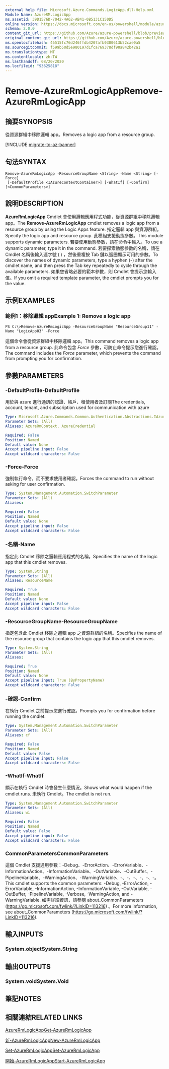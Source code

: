 ```yaml
---
external help file: Microsoft.Azure.Commands.LogicApp.dll-Help.xml
Module Name: AzureRM.LogicApp
ms.assetid: 39D1576D-7042-4A62-AB41-0B5131C150D5
online version: https://docs.microsoft.com/en-us/powershell/module/azurerm.logicapp/remove-azurermlogicapp
schema: 2.0.0
content_git_url: https://github.com/Azure/azure-powershell/blob/preview/src/ResourceManager/LogicApp/Commands.LogicApp/help/Remove-AzureRmLogicApp.md
original_content_git_url: https://github.com/Azure/azure-powershell/blob/preview/src/ResourceManager/LogicApp/Commands.LogicApp/help/Remove-AzureRmLogicApp.md
ms.openlocfilehash: 46515fc76d246ffdb4207afb0300613b52cae0a5
ms.sourcegitcommit: f599b50d5e980197d1fca769378df90a842b42a1
ms.translationtype: MT
ms.contentlocale: zh-TW
ms.lasthandoff: 08/20/2020
ms.locfileid: "93625818"
---
```

# <span data-ttu-id="6ba0a-101">Remove-AzureRmLogicApp</span><span class="sxs-lookup"><span data-stu-id="6ba0a-101">Remove-AzureRmLogicApp</span></span>

## <span data-ttu-id="6ba0a-102">摘要</span><span class="sxs-lookup"><span data-stu-id="6ba0a-102">SYNOPSIS</span></span>
<span data-ttu-id="6ba0a-103">從資源群組中移除邏輯 app。</span><span class="sxs-lookup"><span data-stu-id="6ba0a-103">Removes a logic app from a resource group.</span></span>

[!INCLUDE [migrate-to-az-banner](../../includes/migrate-to-az-banner.md)]

## <span data-ttu-id="6ba0a-104">句法</span><span class="sxs-lookup"><span data-stu-id="6ba0a-104">SYNTAX</span></span>

```
Remove-AzureRmLogicApp -ResourceGroupName <String> -Name <String> [-Force]
 [-DefaultProfile <IAzureContextContainer>] [-WhatIf] [-Confirm] [<CommonParameters>]
```

## <span data-ttu-id="6ba0a-105">說明</span><span class="sxs-lookup"><span data-stu-id="6ba0a-105">DESCRIPTION</span></span>
<span data-ttu-id="6ba0a-106">**AzureRmLogicApp** Cmdlet 會使用邏輯應用程式功能，從資源群組中移除邏輯 app。</span><span class="sxs-lookup"><span data-stu-id="6ba0a-106">The **Remove-AzureRmLogicApp** cmdlet removes a logic app from a resource group by using the Logic Apps feature.</span></span>
<span data-ttu-id="6ba0a-107">指定邏輯 app 與資源群組。</span><span class="sxs-lookup"><span data-stu-id="6ba0a-107">Specify the logic app and resource group.</span></span>
<span data-ttu-id="6ba0a-108">此模組支援動態參數。</span><span class="sxs-lookup"><span data-stu-id="6ba0a-108">This module supports dynamic parameters.</span></span>
<span data-ttu-id="6ba0a-109">若要使用動態參數，請在命令中輸入。</span><span class="sxs-lookup"><span data-stu-id="6ba0a-109">To use a dynamic parameter, type it in the command.</span></span>
<span data-ttu-id="6ba0a-110">若要探索動態參數的名稱，請在 Cmdlet 名稱後輸入連字號 ( ) ，然後重複按 Tab 鍵以迴圈顯示可用的參數。</span><span class="sxs-lookup"><span data-stu-id="6ba0a-110">To discover the names of dynamic parameters, type a hyphen (-) after the cmdlet name, and then press the Tab key repeatedly to cycle through the available parameters.</span></span>
<span data-ttu-id="6ba0a-111">如果您省略必要的範本參數，則 Cmdlet 會提示您輸入值。</span><span class="sxs-lookup"><span data-stu-id="6ba0a-111">If you omit a required template parameter, the cmdlet prompts you for the value.</span></span>

## <span data-ttu-id="6ba0a-112">示例</span><span class="sxs-lookup"><span data-stu-id="6ba0a-112">EXAMPLES</span></span>

### <span data-ttu-id="6ba0a-113">範例1：移除邏輯 app</span><span class="sxs-lookup"><span data-stu-id="6ba0a-113">Example 1: Remove a logic app</span></span>
```
PS C:\>Remove-AzureRmLogicApp -ResourceGroupName "ResourceGroup11" -Name "LogicApp03" -Force
```

<span data-ttu-id="6ba0a-114">這個命令會從資源群組中移除邏輯 app。</span><span class="sxs-lookup"><span data-stu-id="6ba0a-114">This command removes a logic app from a resource group.</span></span>
<span data-ttu-id="6ba0a-115">此命令包含 *Force* 參數，可防止命令提示您進行確認。</span><span class="sxs-lookup"><span data-stu-id="6ba0a-115">The command includes the *Force* parameter, which prevents the command from prompting you for confirmation.</span></span>

## <span data-ttu-id="6ba0a-116">參數</span><span class="sxs-lookup"><span data-stu-id="6ba0a-116">PARAMETERS</span></span>

### <span data-ttu-id="6ba0a-117">-DefaultProfile</span><span class="sxs-lookup"><span data-stu-id="6ba0a-117">-DefaultProfile</span></span>
<span data-ttu-id="6ba0a-118">用於與 azure 進行通訊的認證、帳戶、租使用者及訂閱</span><span class="sxs-lookup"><span data-stu-id="6ba0a-118">The credentials, account, tenant, and subscription used for communication with azure</span></span>

```yaml
Type: Microsoft.Azure.Commands.Common.Authentication.Abstractions.IAzureContextContainer
Parameter Sets: (All)
Aliases: AzureRmContext, AzureCredential

Required: False
Position: Named
Default value: None
Accept pipeline input: False
Accept wildcard characters: False
```

### <span data-ttu-id="6ba0a-119">-Force</span><span class="sxs-lookup"><span data-stu-id="6ba0a-119">-Force</span></span>
<span data-ttu-id="6ba0a-120">強制執行命令，而不要求使用者確認。</span><span class="sxs-lookup"><span data-stu-id="6ba0a-120">Forces the command to run without asking for user confirmation.</span></span>

```yaml
Type: System.Management.Automation.SwitchParameter
Parameter Sets: (All)
Aliases:

Required: False
Position: Named
Default value: None
Accept pipeline input: False
Accept wildcard characters: False
```

### <span data-ttu-id="6ba0a-121">-名稱</span><span class="sxs-lookup"><span data-stu-id="6ba0a-121">-Name</span></span>
<span data-ttu-id="6ba0a-122">指定此 Cmdlet 移除之邏輯應用程式的名稱。</span><span class="sxs-lookup"><span data-stu-id="6ba0a-122">Specifies the name of the logic app that this cmdlet removes.</span></span>

```yaml
Type: System.String
Parameter Sets: (All)
Aliases: ResourceName

Required: True
Position: Named
Default value: None
Accept pipeline input: False
Accept wildcard characters: False
```

### <span data-ttu-id="6ba0a-123">-ResourceGroupName</span><span class="sxs-lookup"><span data-stu-id="6ba0a-123">-ResourceGroupName</span></span>
<span data-ttu-id="6ba0a-124">指定包含此 Cmdlet 移除之邏輯 app 之資源群組的名稱。</span><span class="sxs-lookup"><span data-stu-id="6ba0a-124">Specifies the name of the resource group that contains the logic app that this cmdlet removes.</span></span>

```yaml
Type: System.String
Parameter Sets: (All)
Aliases:

Required: True
Position: Named
Default value: None
Accept pipeline input: True (ByPropertyName)
Accept wildcard characters: False
```

### <span data-ttu-id="6ba0a-125">-確認</span><span class="sxs-lookup"><span data-stu-id="6ba0a-125">-Confirm</span></span>
<span data-ttu-id="6ba0a-126">在執行 Cmdlet 之前提示您進行確認。</span><span class="sxs-lookup"><span data-stu-id="6ba0a-126">Prompts you for confirmation before running the cmdlet.</span></span>

```yaml
Type: System.Management.Automation.SwitchParameter
Parameter Sets: (All)
Aliases: cf

Required: False
Position: Named
Default value: False
Accept pipeline input: False
Accept wildcard characters: False
```

### <span data-ttu-id="6ba0a-127">-WhatIf</span><span class="sxs-lookup"><span data-stu-id="6ba0a-127">-WhatIf</span></span>
<span data-ttu-id="6ba0a-128">顯示在執行 Cmdlet 時會發生什麼情況。</span><span class="sxs-lookup"><span data-stu-id="6ba0a-128">Shows what would happen if the cmdlet runs.</span></span>
<span data-ttu-id="6ba0a-129">未執行 Cmdlet。</span><span class="sxs-lookup"><span data-stu-id="6ba0a-129">The cmdlet is not run.</span></span>

```yaml
Type: System.Management.Automation.SwitchParameter
Parameter Sets: (All)
Aliases: wi

Required: False
Position: Named
Default value: False
Accept pipeline input: False
Accept wildcard characters: False
```

### <span data-ttu-id="6ba0a-130">CommonParameters</span><span class="sxs-lookup"><span data-stu-id="6ba0a-130">CommonParameters</span></span>
<span data-ttu-id="6ba0a-131">這個 Cmdlet 支援通用參數：-Debug、-ErrorAction、-ErrorVariable、-InformationAction、-InformationVariable、-OutVariable、-OutBuffer、-PipelineVariable、-WarningAction、-WarningVariable、-、-、-、-、-、-。</span><span class="sxs-lookup"><span data-stu-id="6ba0a-131">This cmdlet supports the common parameters: -Debug, -ErrorAction, -ErrorVariable, -InformationAction, -InformationVariable, -OutVariable, -OutBuffer, -PipelineVariable, -Verbose, -WarningAction, and -WarningVariable.</span></span> <span data-ttu-id="6ba0a-132">如需詳細資訊，請參閱 about_CommonParameters (https://go.microsoft.com/fwlink/?LinkID=113216) 。</span><span class="sxs-lookup"><span data-stu-id="6ba0a-132">For more information, see about_CommonParameters (https://go.microsoft.com/fwlink/?LinkID=113216).</span></span>

## <span data-ttu-id="6ba0a-133">輸入</span><span class="sxs-lookup"><span data-stu-id="6ba0a-133">INPUTS</span></span>

### <span data-ttu-id="6ba0a-134">System.object</span><span class="sxs-lookup"><span data-stu-id="6ba0a-134">System.String</span></span>

## <span data-ttu-id="6ba0a-135">輸出</span><span class="sxs-lookup"><span data-stu-id="6ba0a-135">OUTPUTS</span></span>

### <span data-ttu-id="6ba0a-136">System.void</span><span class="sxs-lookup"><span data-stu-id="6ba0a-136">System.Void</span></span>

## <span data-ttu-id="6ba0a-137">筆記</span><span class="sxs-lookup"><span data-stu-id="6ba0a-137">NOTES</span></span>

## <span data-ttu-id="6ba0a-138">相關連結</span><span class="sxs-lookup"><span data-stu-id="6ba0a-138">RELATED LINKS</span></span>

[<span data-ttu-id="6ba0a-139">AzureRmLogicApp</span><span class="sxs-lookup"><span data-stu-id="6ba0a-139">Get-AzureRmLogicApp</span></span>](./Get-AzureRmLogicApp.md)

[<span data-ttu-id="6ba0a-140">新-AzureRmLogicApp</span><span class="sxs-lookup"><span data-stu-id="6ba0a-140">New-AzureRmLogicApp</span></span>](./New-AzureRmLogicApp.md)

[<span data-ttu-id="6ba0a-141">Set-AzureRmLogicApp</span><span class="sxs-lookup"><span data-stu-id="6ba0a-141">Set-AzureRmLogicApp</span></span>](./Set-AzureRmLogicApp.md)

[<span data-ttu-id="6ba0a-142">開始-AzureRmLogicApp</span><span class="sxs-lookup"><span data-stu-id="6ba0a-142">Start-AzureRmLogicApp</span></span>](./Start-AzureRmLogicApp.md)


